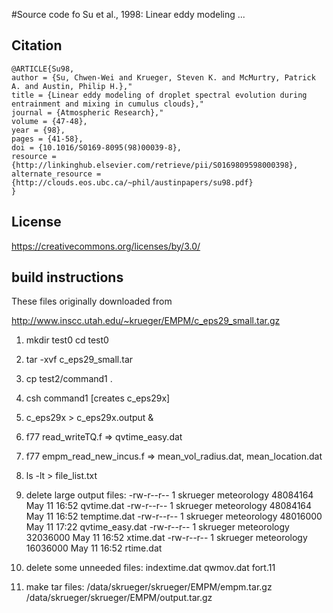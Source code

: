 #Source code fo Su et al., 1998:  Linear eddy modeling ...

## Citation

    @ARTICLE{Su98,
    author = {Su, Chwen-Wei and Krueger, Steven K. and McMurtry, Patrick A. and Austin, Philip H.},"
    title = {Linear eddy modeling of droplet spectral evolution during entrainment and mixing in cumulus clouds},"
    journal = {Atmospheric Research},"
    volume = {47-48},
    year = {98},
    pages = {41-58},
    doi = {10.1016/S0169-8095(98)00039-8},
    resource = {http://linkinghub.elsevier.com/retrieve/pii/S0169809598000398},
    alternate_resource = {http://clouds.eos.ubc.ca/~phil/austinpapers/su98.pdf}
    }

## License

https://creativecommons.org/licenses/by/3.0/


## build instructions

These files originally downloaded from

http://www.inscc.utah.edu/~krueger/EMPM/c_eps29_small.tar.gz



1. mkdir test0
   cd test0

1. tar -xvf c_eps29_small.tar

1. cp test2/command1 .

1. csh command1  [creates c_eps29x]

1. c_eps29x > c_eps29x.output &

1. f77 read_writeTQ.f => qvtime_easy.dat

1. f77 empm_read_new_incus.f => mean_vol_radius.dat, mean_location.dat

1. ls -lt > file_list.txt

1. delete large output files:
-rw-r--r--  1 skrueger meteorology 48084164 May 11 16:52 qvtime.dat
-rw-r--r--  1 skrueger meteorology 48084164 May 11 16:52 temptime.dat
-rw-r--r--  1 skrueger meteorology 48016000 May 11 17:22 qvtime_easy.dat
-rw-r--r--  1 skrueger meteorology 32036000 May 11 16:52 xtime.dat
-rw-r--r--  1 skrueger meteorology 16036000 May 11 16:52 rtime.dat

1. delete some unneeded files: 
indextime.dat qwmov.dat fort.11

1. make tar files: 
/data/skrueger/skrueger/EMPM/empm.tar.gz
/data/skrueger/skrueger/EMPM/output.tar.gz
